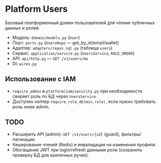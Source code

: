 # Platform Users

Базовый платформенный домен пользователей для чтения публичных данных и ролей.

- Модель: `domain/models.py` (`User`)
- Порт: `ports.py` (`UsersRepo` — get_by_id/email/wallet)
- Адаптер: `adapters/repos_sql.py` (таблица `users`)
- Сервис: `application/service.py` (`UsersService`, `ROLE_ORDER`)
- API: `api/http.py` — `GET /v1/users/me`
- DI: `wires.py`

## Использование с IAM
- `require_admin` в `platform/iam/security.py` при необходимости сверяет роль по БД через `UsersService`.
- Доступен хелпер `require_role_db(min_role)`, если нужно требовать роль ниже admin.

## TODO
- Расширить API (admin): `GET /v1/users/{id}` (guard), фильтры/пагинация.
- Кеширование чтений (Redis) и инвалидация на изменения профиля.
- Обогащение JWT при login/refresh данными роли (cохранить проверку БД для критичных ручек).

